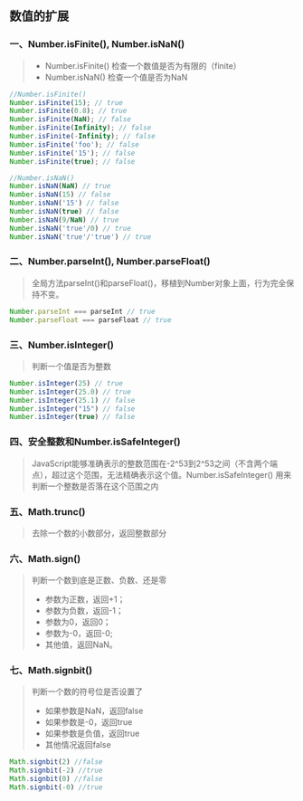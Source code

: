 ## **数值的扩展**

### 一、Number.isFinite(), Number.isNaN()
> * Number.isFinite()  检查一个数值是否为有限的（finite）
> * Number.isNaN()  检查一个值是否为NaN

```javascript
//Number.isFinite()
Number.isFinite(15); // true
Number.isFinite(0.8); // true
Number.isFinite(NaN); // false
Number.isFinite(Infinity); // false
Number.isFinite(-Infinity); // false
Number.isFinite('foo'); // false
Number.isFinite('15'); // false
Number.isFinite(true); // false

//Number.isNaN()
Number.isNaN(NaN) // true
Number.isNaN(15) // false
Number.isNaN('15') // false
Number.isNaN(true) // false
Number.isNaN(9/NaN) // true
Number.isNaN('true'/0) // true
Number.isNaN('true'/'true') // true
```

### 二、Number.parseInt(), Number.parseFloat() 
>全局方法parseInt()和parseFloat()，移植到Number对象上面，行为完全保持不变。
```javascript
Number.parseInt === parseInt // true
Number.parseFloat === parseFloat // true
```

### 三、Number.isInteger()
>判断一个值是否为整数
```javascript
Number.isInteger(25) // true
Number.isInteger(25.0) // true
Number.isInteger(25.1) // false
Number.isInteger("15") // false
Number.isInteger(true) // false
```

### 四、安全整数和Number.isSafeInteger()
>JavaScript能够准确表示的整数范围在-2^53到2^53之间（不含两个端点），超过这个范围，无法精确表示这个值。Number.isSafeInteger() 用来判断一个整数是否落在这个范围之内

### 五、Math.trunc()
>去除一个数的小数部分，返回整数部分

### 六、Math.sign()
>判断一个数到底是正数、负数、还是零
> * 参数为正数，返回+1；
> * 参数为负数，返回-1；
> * 参数为0，返回0；
> * 参数为-0，返回-0;
> * 其他值，返回NaN。

### 七、Math.signbit()
>判断一个数的符号位是否设置了
> * 如果参数是NaN，返回false
> * 如果参数是-0，返回true
> * 如果参数是负值，返回true
> * 其他情况返回false
```javascript
Math.signbit(2) //false
Math.signbit(-2) //true
Math.signbit(0) //false
Math.signbit(-0) //true
```

